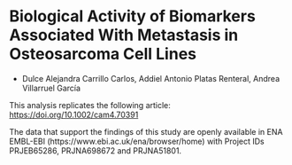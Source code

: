 # Biological Activity of Biomarkers Associated With Metastasis in Osteosarcoma Cell Lines
- Dulce Alejandra Carrillo Carlos, Addiel Antonio Platas Renteral, Andrea Villarruel García

This analysis replicates the following article:  https://doi.org/10.1002/cam4.70391


The data that support the findings of this
study are openly available in ENA EMBL-­EBI (https://​www.​ebi.​ac.​uk/​ena/​brows​er/​home) with Project IDs PRJEB65286, PRJNA698672 and PRJNA51801. 
